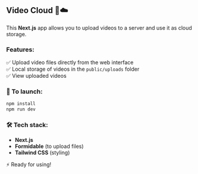 ## Video Cloud 🎥☁️

This **Next.js** app allows you to upload videos to a server and use it as cloud storage.

### Features:

✅ Upload video files directly from the web interface  
✅ Local storage of videos in the `public/uploads` folder  
✅ View uploaded videos

### 🚀 To launch:

```sh
npm install
npm run dev
```

### 🛠️ Tech stack:

- **Next.js**
- **Formidable** (to upload files)
- **Tailwind CSS** (styling)

⚡ Ready for using!

